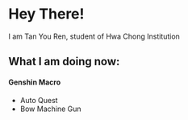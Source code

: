 # Hey There! 
I am Tan You Ren, student of Hwa Chong Institution

## What I am doing now:
#### Genshin Macro
<ul>
  <li>
    Auto Quest
  </li>
  <li>
    Bow Machine Gun
  </li>
</ul>
